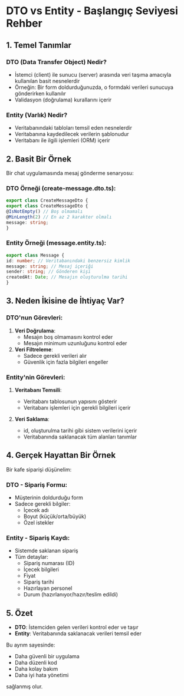 # DTO vs Entity - Başlangıç Seviyesi Rehber

## 1. Temel Tanımlar

### DTO (Data Transfer Object) Nedir?

- İstemci (client) ile sunucu (server) arasında veri taşıma amacıyla kullanılan basit nesnelerdir
- Örneğin: Bir form doldurduğunuzda, o formdaki verileri sunucuya gönderirken kullanılır
- Validasyon (doğrulama) kurallarını içerir

### Entity (Varlık) Nedir?

- Veritabanındaki tabloları temsil eden nesnelerdir
- Veritabanına kaydedilecek verilerin şablonudur
- Veritabanı ile ilgili işlemleri (ORM) içerir

## 2. Basit Bir Örnek

Bir chat uygulamasında mesaj gönderme senaryosu:

### DTO Örneği (create-message.dto.ts):

```typescript
export class CreateMessageDto {
export class CreateMessageDto {
@IsNotEmpty() // Boş olmamalı
@MinLength(2) // En az 2 karakter olmalı
message: string;
}
```

### Entity Örneği (message.entity.ts):

```typescript
export class Message {
id: number; // Veritabanındaki benzersiz kimlik
message: string; // Mesaj içeriği
sender: string; // Gönderen kişi
createdAt: Date; // Mesajın oluşturulma tarihi
}
```

## 3. Neden İkisine de İhtiyaç Var?

### DTO'nun Görevleri:

1. **Veri Doğrulama**:
   - Mesajın boş olmamasını kontrol eder
   - Mesajın minimum uzunluğunu kontrol eder
2. **Veri Filtreleme**:
   - Sadece gerekli verileri alır
   - Güvenlik için fazla bilgileri engeller

### Entity'nin Görevleri:

1. **Veritabanı Temsili**:

   - Veritabanı tablosunun yapısını gösterir
   - Veritabanı işlemleri için gerekli bilgileri içerir

2. **Veri Saklama**:
   - id, oluşturulma tarihi gibi sistem verilerini içerir
   - Veritabanında saklanacak tüm alanları tanımlar

## 4. Gerçek Hayattan Bir Örnek

Bir kafe siparişi düşünelim:

### DTO - Sipariş Formu:

- Müşterinin doldurduğu form
- Sadece gerekli bilgiler:
  - İçecek adı
  - Boyut (küçük/orta/büyük)
  - Özel istekler

### Entity - Sipariş Kaydı:

- Sistemde saklanan sipariş
- Tüm detaylar:
  - Sipariş numarası (ID)
  - İçecek bilgileri
  - Fiyat
  - Sipariş tarihi
  - Hazırlayan personel
  - Durum (hazırlanıyor/hazır/teslim edildi)

## 5. Özet

- **DTO**: İstemciden gelen verileri kontrol eder ve taşır
- **Entity**: Veritabanında saklanacak verileri temsil eder

Bu ayrım sayesinde:

- Daha güvenli bir uygulama
- Daha düzenli kod
- Daha kolay bakım
- Daha iyi hata yönetimi

sağlanmış olur.
